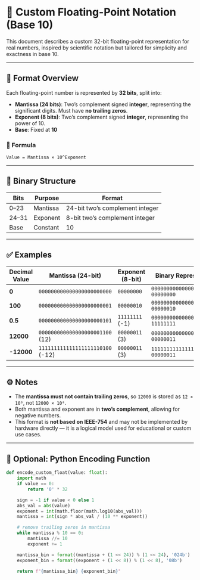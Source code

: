 # 🧮 Custom Floating-Point Notation (Base 10)

This document describes a custom 32-bit floating-point representation for real numbers, inspired by scientific notation but tailored for simplicity and exactness in base 10.

---

## 📌 Format Overview

Each floating-point number is represented by **32 bits**, split into:

- **Mantissa (24 bits)**: Two’s complement signed **integer**, representing the significant digits. Must have **no trailing zeros**.
- **Exponent (8 bits)**: Two’s complement signed **integer**, representing the power of 10.
- **Base**: Fixed at **10**

### 🧠 Formula

`Value = Mantissa × 10^Exponent`

---

## 🔢 Binary Structure

| Bits         | Purpose      | Format              |
|--------------|--------------|---------------------|
| 0–23         | Mantissa     | 24-bit two’s complement integer |
| 24–31        | Exponent     | 8-bit two’s complement integer  |
| Base         | Constant     | 10                  |

---

## ✅ Examples

| Decimal Value | Mantissa (24-bit)             | Exponent (8-bit) | Binary Representation                       |
|---------------|-------------------------------|------------------|---------------------------------------------|
| **0**         | `000000000000000000000000`     | `00000000`       | `000000000000000000000000 00000000`         |
| **100**       | `000000000000000000000001`     | `00000010`       | `000000000000000000000001 00000010`         |
| **0.5**       | `000000000000000000000101`     | `11111111` (-1)  | `000000000000000000000101 11111111`         |
| **12000**     | `000000000000000000001100` (12)| `00000011` (3)   | `000000000000000000001100 00000011`         |
| **-12000**    | `111111111111111111110100` (-12)| `00000011` (3)   | `111111111111111111110100 00000011`         |

---

## ⚙️ Notes

- The **mantissa must not contain trailing zeros**, so `12000` is stored as `12 × 10³`, not `12000 × 10⁰`.
- Both mantissa and exponent are in **two’s complement**, allowing for negative numbers.
- This format is **not based on IEEE-754** and may not be implemented by hardware directly — it is a logical model used for educational or custom use cases.

---

## 🔧 Optional: Python Encoding Function

```python
def encode_custom_float(value: float):
    import math
    if value == 0:
        return '0' * 32

    sign = -1 if value < 0 else 1
    abs_val = abs(value)
    exponent = int(math.floor(math.log10(abs_val)))
    mantissa = int(sign * abs_val / (10 ** exponent))

    # remove trailing zeros in mantissa
    while mantissa % 10 == 0:
        mantissa //= 10
        exponent += 1

    mantissa_bin = format((mantissa + (1 << 24)) % (1 << 24), '024b')
    exponent_bin = format((exponent + (1 << 8)) % (1 << 8), '08b')

    return f"{mantissa_bin} {exponent_bin}"

